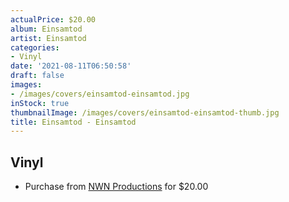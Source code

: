 ```yaml
---
actualPrice: $20.00
album: Einsamtod
artist: Einsamtod
categories:
- Vinyl
date: '2021-08-11T06:50:58'
draft: false
images:
- /images/covers/einsamtod-einsamtod.jpg
inStock: true
thumbnailImage: /images/covers/einsamtod-einsamtod-thumb.jpg
title: Einsamtod - Einsamtod
---
```


## Vinyl
* Purchase from [NWN Productions](http://shop.nwnprod.com/index.php?route=product/product&path=75&product_id=16899&sort=pd.name&order=ASC) for $20.00
